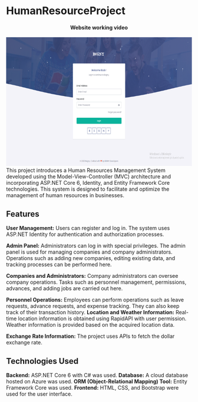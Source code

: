 # HumanResourceProject
<div align="center">
<h4>Website working video</h4>
<a href="https://www.linkedin.com/posts/emre-karaomeroglu_sizlerle-daha-%C3%B6ncesinde-geli%C5%9Ftirmeye-devam-activity-7109588824552292353-tHg7?utm_source=share&utm_medium=member_desktop" >
 <img src="GitImages/BegnyHomePage.PNG" alt="Watch the video" width="600" height="350"/>
</a>
</div>
This project introduces a Human Resources Management System developed using the Model-View-Controller (MVC) architecture and incorporating ASP.NET Core 6, Identity, and Entity Framework Core technologies. This system is designed to facilitate and optimize the management of human resources in businesses.

## Features

 <strong>User Management:</strong> Users can register and log in. The system uses ASP.NET Identity for authentication and authorization processes.

<strong>Admin Panel:</strong> Administrators can log in with special privileges. The admin panel is used for managing companies and company administrators. Operations such as adding new companies, editing existing data, and tracking processes can be performed here.

<strong>Companies and Administrators:</strong> Company administrators can oversee company operations. Tasks such as personnel management, permissions, advances, and adding jobs are carried out here.

<strong>Personnel Operations:</strong> Employees can perform operations such as leave requests, advance requests, and expense tracking. They can also keep track of their transaction history.
<strong>Location and Weather Information:</strong> Real-time location information is obtained using RapidAPI with user permission. Weather information is provided based on the acquired location data.

<strong>Exchange Rate Information:</strong> The project uses APIs to fetch the dollar exchange rate.

## Technologies Used

<strong>Backend:</strong> ASP.NET Core 6 with C# was used.
<strong>Database:</strong> A cloud database hosted on Azure was used.
<strong>ORM (Object-Relational Mapping) Tool:</strong> Entity Framework Core was used.
<strong>Frontend:</strong> HTML, CSS, and Bootstrap were used for the user interface.
